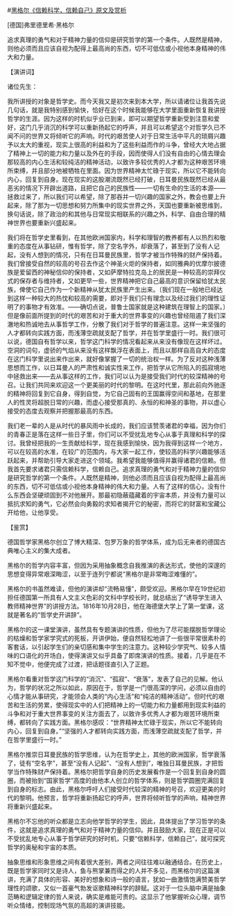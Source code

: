 #[黑格尔《信赖科学，信赖自己》原文及赏析](https://www.vrrw.net/wx/14697.html)

[德国]弗里德里希·黑格尔

追求真理的勇气和对于精神力量的信仰是研究哲学的第一个条件。人既然是精神，则他必须而且应该自视为配得上最高尚的东西，切不可低估或小视他本身精神的伟大和力量。

【演讲词】

诸位先生：

我所讲授的对象是哲学史。而今天我又是初次来到本大学，所以请诸位让我首先说几句话，就是我特别感到愉快，恰好在这个时候我能够在大学里面重新恢复我讲授哲学的生涯。因为这样的时机似乎业已到来，即可以期望哲学重新受到注意和爱好，这门几乎消沉的科学可以重新扬起它的呼声，并且可以希望这个对哲学久已不闻不问的世界又将倾听它的声响。时代的艰苦使人对于日常生活中平凡的琐屑兴趣予以太大的重视，现实上很高的利益和为了这些利益而作的斗争，曾经大大地占据了精神上一切的能力和力量以及外在的手段，因而使得人们没有自由的心情去理会那较高的内心生活和较纯洁的精神活动，以致许多较优秀的人才都为这种艰苦环境所束缚，并且部分地被牺牲在里面。因为世界精神太忙碌于现实，所以它不能转向内心，回复到自身。现在现实的这股潮流既然已经打破，日耳曼民族既然已经从最恶劣的情况下开辟出道路，且把它自己的民族性——一切有生命的生活的本源——拯救过来了，所以我们可以希望，除了那吞并一切兴趣的国家之外，教会也要上升起来，除了那为一切思想和努力所集中的现实世界之外，天国也要重新被思维到，换句话说，除了政治的和其他与日常现实相联系的兴趣之外，科学、自由合理的精神世界也要重新兴盛起来。

我们将在哲学史里看到，在其他欧洲国家内，科学和理智的教养都有人以热烈和敬重的态度在从事钻研，惟有哲学，除了空名字外，却衰落了，甚至到了没有人记起，没有人想到的情况，只有在日耳曼民族里，哲学才被当作特殊的财产保持着。我们曾接受自然的较高的号召去作这个神圣火炬的保持者，如同雅典的优摩尔披德族是爱留西的神秘信仰的保持者，又如萨摩特拉克岛上的居民是一种较高的崇拜仪式的保存者与维持者，又如更早一些，世界精神把它自己最高的意识保留给犹太民族，俾使它自己作为一个新精神从犹太民族里产生出来。〔我们现在一般地已经达到这样一种较大的热忱和较高的需要，即对于我们只有理念以及经过我们的理性证明了的事物才有效准。——确切点说，普鲁士国家就是这种建筑在理智上的国家。〕但是像前面所提到的时代的艰苦和对于重大的世界事变的兴趣也曾经阻遏了我们深澈地和热诚地去从事哲学工作，分散了我们对于哲学的普遍注意。这样一来坚强的人才都转向实践方面，而浅薄空疏就支配了哲学，并在哲学里盛行一时。我们很可以说，德国自有哲学以来，哲学这门科学的情况看起来从来没有像现在这样坏过。空洞的词句，虚骄的气焰从来没有这样飘浮在表面上，而且以那样自高自大的态度在这门科学里说出来作出来，就好像掌握了一切的统治权一样。为了反对这种浅薄思想而工作，以日耳曼人的严肃性和诚实性来工作，把哲学从它所陷入的孤寂境地中拯救出来——去从事这样的工作，我们可以认为是接受我们时代的较深精神的号召。让我们共同来欢迎这一个更美丽的时代的黎明。在这时代里，那此前向外驰逐的精神将回复到它自身，得到自觉，为它自己固有的王国赢得空间和基地，在那里人的性灵将超脱日常的兴趣，而虚心接受那真的、永恒的和神圣的事物，并以虚心接受的态度去观察并把握那最高的东西。

我们老一辈的人是从时代的暴风雨中长成的，我们应该赞羡诸君的幸福，因为你们的青春正是落在这样一些日子里，你们可以不受扰乱地专心从事于真理和科学的探讨。我曾经把我的一生贡献给科学，现在我感到愉快，因为我得到这样一个地方，可以在较高的水准，在较广的范围内，与大家一起工作，使较高的科学兴趣能够活跃起来，并帮助引导大家走进这个领域。我希望我能够值得并赢得诸君的信赖。但我首先要求诸君只需信赖科学，信赖自己。追求真理的勇气和对于精神力量的信仰是研究哲学的第一个条件。人既然是精神，则他必须而且应该自视为配得上最高尚的东西，切不可低估或小视他本身精神的伟大和力量。人有了这样的信心，没有什么东西会坚硬顽固到不对他展开。那最初隐蔽蕴藏着的宇宙本质，并没有力量可以抵抗求知的勇气，它必然会向勇毅的求知者揭开它的秘密，而将它的财富和宝藏公开给他，让他享受。



【鉴赏】

德国哲学家黑格尔创立了博大精深、包罗万象的哲学体系，成为后无来者的德国古典唯心主义的集大成者。

黑格尔的哲学内容丰富，但因为采用抽象概念自我推演的表达形式，使他的深邃的思想变得异常艰深晦涩，以至于连列宁都说“黑格尔是非常晦涩难懂的”。

黑格尔的书虽然难读，但他的演讲却“流畅易懂”，颇受欢迎。黑格尔早在19世纪初担任德国第一所具有人文主义色彩的文科中学校长时，就总结出了“诱导学生进入教师精神世界”的讲授方法。1816年10月28日，他在海德堡大学上了第一堂课，这就是著名的“哲学史开讲辞”。

黑格尔的这一课堂演讲，虽然具有专题演讲的性质，但他为了尽可能摆脱哲学理论的枯燥和哲学家学究式的死板，开讲伊始，便自然轻松地讲了一些很平常很素朴的客套话，以引起学生们的亲切感和集中学生的注意力。这种较少学究气、较多人情味的口语化的开场白，使得演讲又似乎具备了即席演讲的性质。接着，几乎是在不知不觉中，他便完成了过渡，把话题径直引入了正题。

黑格尔看重对哲学这门科学的“消沉”、“孤寂”、“衰落”，发表了自己的见解。他认为，哲学的状况之所以如此，原因在于，哲学是一门很高深的学问，必须以自由的心情才能从事研究，才能领会人类的“内心生活”和“纯洁的精神活动”。但时代的艰苦和生活的劳累，使得现实中的人们把精神上的一切能力和力量都用到现实利益的斗争和对于重大世界事变的关注方面去了，以致许多优秀人才都为艰苦环境所束缚，都转向了实践方面。黑格尔感叹：“世界精神太忙碌于现实，所以它不能转向内心，回复到自身。”“坚强的人才都转向实践方面，而浅薄空疏就支配了哲学，并在哲学里盛行一时。”

黑格尔推崇日耳曼民族的哲学思维，认为在哲学史上，其他的欧洲国家，哲学衰落了，徒有“空名字”，甚至“没有人记起”、“没有人想到”，唯独日耳曼民族，才把哲学当作特殊财产保持着。黑格尔把哲学自身的历史发展看作是一个回复到自身的圆圈，而被抬到“国家哲学”高度的由他本人创立的哲学体系，则是哲学圆圈完满回复到自身的标志。由此，黑格尔呼吁人们接受时代较深的精神的号召，欢迎更美的时代的黎明。他预言，哲学将重新扬起它的呼声，世界将倾听哲学的声响，精神世界将重新兴盛起来。

黑格尔不忘他的听众都是立志向他学哲学的学生，因此，具体提出了学习哲学的条件，这就是追求真理的勇气和对于精神力量的信仰。并且鼓励大家，现在正是可以不受扰乱地专心从事于哲学研究的好时机，只要“信赖科学，信赖自己”，就可探究哲学的奥秘和宇宙的本质。

抽象思维和形象思维之间有着很大差别，两者之间往往难以融通结合。在历史上，既是哲学家同时又是诗人，鱼与熊掌兼而得之的人并不多见，而黑格尔的这篇演讲，充满了具体的形容、美好的想象和诗一般的语言，犹如一曲激情饱满赞美哲学理性的颂歌，又似一首豪气勃发讴歌精神科学的辞赋。这对于一位头脑中满是抽象范畴和逻辑定律的哲人来说，确实是难能可贵的。这显示了他掌握听众心理，调节听众情绪，控制现场气氛的高超的演讲技能。

